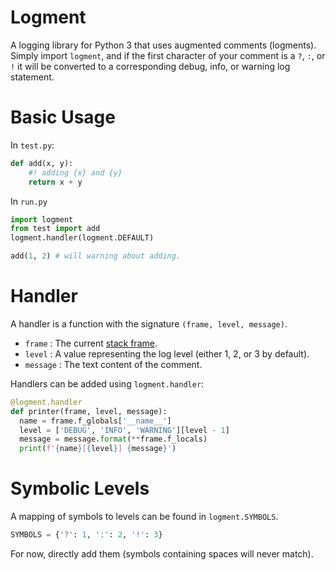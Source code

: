 # Logment

A logging library for Python 3 that uses augmented comments (logments). Simply import `logment`, and if the first character of your comment is a
`?`, `:`, or `!` it will be converted to a corresponding debug, info, or warning log
statement.

# Basic Usage

In `test.py`:

```python
def add(x, y):
    #! adding {x} and {y}
    return x + y
```

In `run.py`

```python
import logment
from test import add
logment.handler(logment.DEFAULT)

add(1, 2) # will warning about adding.
```

# Handler

A handler is a function with the signature `(frame, level, message)`.

+ `frame` : The current [stack frame](https://docs.python.org/3/library/inspect.html#inspect.currentframe).
+ `level` : A value representing the log level (either 1, 2, or 3 by default).
+ `message` : The text content of the comment.

Handlers can be added using `logment.handler`:

```python
@logment.handler
def printer(frame, level, message):
  name = frame.f_globals['__name__']
  level = ['DEBUG', 'INFO', 'WARNING'][level - 1]
  message = message.format(**frame.f_locals)
  print(f'{name}[{level}] {message}')
```

# Symbolic Levels

A mapping of symbols to levels can be found in `logment.SYMBOLS`.

```python
SYMBOLS = {'?': 1, ':': 2, '!': 3}
```

For now, directly add them (symbols containing spaces will never match).

